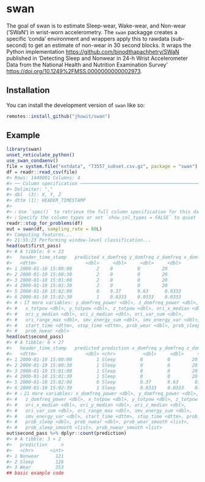 
<!-- README.md is generated from README.Rmd. Please edit that file -->

# swan

<!-- badges: start -->
<!-- badges: end -->

The goal of swan is to estimate Sleep-wear, Wake-wear, and Non-wear
(‘SWaN’) in wrist-worn accelerometry. The `swan` packagge creates a
specific ‘conda’ environment and wrappers apply this to rawdata
(sub-second) to get an estimate of non-wear in 30 second blocks. It
wraps the Python implementation
<https://github.com/binodthapachhetry/SWaN> published in ‘Detecting
Sleep and Nonwear in 24-h Wrist Accelerometer Data from the National
Health and Nutrition Examination Survey’
<https://doi.org/10.1249%2FMSS.0000000000002973>.

## Installation

You can install the development version of `swan` like so:

``` r
remotes::install_github("jhuwit/swan")
```

## Example

``` r
library(swan)
unset_reticulate_python()
use_swan_condaenv()
file = system.file("extdata", "73557_subset.csv.gz", package = "swan")
df = readr::read_csv(file)
#> Rows: 1440001 Columns: 4
#> ── Column specification ────────────────────────────────────────────────────────
#> Delimiter: ","
#> dbl  (3): X, Y, Z
#> dttm (1): HEADER_TIMESTAMP
#> 
#> ℹ Use `spec()` to retrieve the full column specification for this data.
#> ℹ Specify the column types or set `show_col_types = FALSE` to quiet this message.
readr::stop_for_problems(df)
out = swan(df, sampling_rate = 80L)
#> Computing features...
#> 21:55:23 Performing window-level classification...
head(out$first_pass)
#> # A tibble: 6 × 23
#>   header_time_stamp   predicted x_domfreq y_domfreq z_domfreq x_domfreq_power
#>   <dttm>                  <dbl>     <dbl>     <dbl>     <dbl>           <dbl>
#> 1 2000-01-10 15:00:00         2    0         0        20              0      
#> 2 2000-01-10 15:00:30         2    0         0        20              0      
#> 3 2000-01-10 15:01:00         2    0         0        20              0      
#> 4 2000-01-10 15:01:30         2    0         0        20              0      
#> 5 2000-01-10 15:02:00         0    9.37      9.63      0.0333         0.00472
#> 6 2000-01-10 15:02:30         1    0.0333    0.0333    0.0333         0.00162
#> # ℹ 17 more variables: y_domfreq_power <dbl>, z_domfreq_power <dbl>,
#> #   x_totpow <dbl>, y_totpow <dbl>, z_totpow <dbl>, ori_x_median <dbl>,
#> #   ori_y_median <dbl>, ori_z_median <dbl>, ori_var_sum <dbl>,
#> #   ori_range_max <dbl>, smv_energy_sum <dbl>, smv_energy_var <dbl>,
#> #   start_time <dttm>, stop_time <dttm>, prob_wear <dbl>, prob_sleep <dbl>,
#> #   prob_nwear <dbl>
head(out$second_pass)
#> # A tibble: 6 × 27
#>   header_time_stamp   predicted prediction x_domfreq y_domfreq z_domfreq
#>   <dttm>                  <dbl> <chr>          <dbl>     <dbl>     <dbl>
#> 1 2000-01-10 15:00:00         1 Sleep         0         0        20     
#> 2 2000-01-10 15:00:30         1 Sleep         0         0        20     
#> 3 2000-01-10 15:01:00         1 Sleep         0         0        20     
#> 4 2000-01-10 15:01:30         1 Sleep         0         0        20     
#> 5 2000-01-10 15:02:00         0 Sleep         9.37      9.63      0.0333
#> 6 2000-01-10 15:02:30         1 Sleep         0.0333    0.0333    0.0333
#> # ℹ 21 more variables: x_domfreq_power <dbl>, y_domfreq_power <dbl>,
#> #   z_domfreq_power <dbl>, x_totpow <dbl>, y_totpow <dbl>, z_totpow <dbl>,
#> #   ori_x_median <dbl>, ori_y_median <dbl>, ori_z_median <dbl>,
#> #   ori_var_sum <dbl>, ori_range_max <dbl>, smv_energy_sum <dbl>,
#> #   smv_energy_var <dbl>, start_time <dttm>, stop_time <dttm>, prob_wear <dbl>,
#> #   prob_sleep <dbl>, prob_nwear <dbl>, prob_wear_smooth <list>,
#> #   prob_sleep_smooth <list>, prob_nwear_smooth <list>
out$second_pass %>% dplyr::count(prediction)
#> # A tibble: 3 × 2
#>   prediction     n
#>   <chr>      <int>
#> 1 Nonwear      121
#> 2 Sleep        126
#> 3 Wear         353
## basic example code
```
